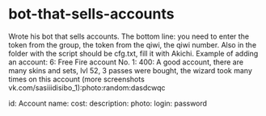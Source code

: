 # bot-that-sells-accounts
Wrote his bot that sells accounts.
The bottom line: you need to enter the token from the group, the token from the qiwi, the qiwi number.
Also in the folder with the script should be cfg.txt, fill it with Akichi.
Example of adding an account:
6: Free Fire account No. 1: 400: A good account, there are many skins and sets, lvl 52, 3 passes were bought, the wizard took many times on this account (more screenshots vk.com/sasiiidisibo_1):photo:random:dasdcwqc

id: Account name: cost: description: photo: login: password
